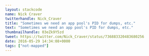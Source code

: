 ```yaml
---
layout: stackcode
name: Nick Craver
twitterhandle: Nick_Craver
title: "Sometimes we need an app pool's PID for dumps, etc."
text: "Sometimes we need an app pool's PID for dumps, etc."
thumbnailhandle: 03eZk9Y5zd
tweet: https://twitter.com/Nick_Craver/status/736883320483680256
date: 2016-05-29 14:34:08+0000
tags: ["not-mapped"]
---
```


